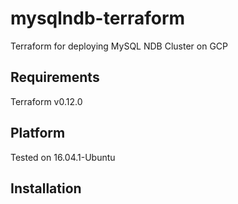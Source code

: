 # mysqlndb-terraform
Terraform for deploying MySQL NDB Cluster on GCP

Requirements
------------
Terraform v0.12.0

Platform
--------
Tested on 16.04.1-Ubuntu

Installation
------------
